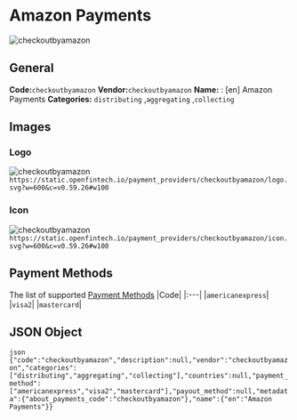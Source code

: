 # Amazon Payments 
![checkoutbyamazon](https://static.openfintech.io/payment_providers/checkoutbyamazon/logo.svg?w=600&c=v0.59.26#w100) 
## General 
**Code:**`checkoutbyamazon` 
**Vendor:**`checkoutbyamazon` 
**Name:** 
:	[en] Amazon Payments 
**Categories:** 
`distributing` ,`aggregating` ,`collecting` 
## Images 
### Logo 
![checkoutbyamazon](https://static.openfintech.io/payment_providers/checkoutbyamazon/logo.svg?w=600&c=v0.59.26#w100) 
``` https://static.openfintech.io/payment_providers/checkoutbyamazon/logo.svg?w=600&c=v0.59.26#w100 ``` 
### Icon 
![checkoutbyamazon](https://static.openfintech.io/payment_providers/checkoutbyamazon/icon.svg?w=600&c=v0.59.26#w100) 
``` https://static.openfintech.io/payment_providers/checkoutbyamazon/icon.svg?w=600&c=v0.59.26#w100 ``` 
## Payment Methods 
The list of supported [Payment Methods](#) 
|Code| 
|:---| 
|`americanexpress`| 
|`visa2`| 
|`mastercard`| 
 
## JSON Object 
```json {"code":"checkoutbyamazon","description":null,"vendor":"checkoutbyamazon","categories":["distributing","aggregating","collecting"],"countries":null,"payment_method":["americanexpress","visa2","mastercard"],"payout_method":null,"metadata":{"about_payments_code":"checkoutbyamazon"},"name":{"en":"Amazon Payments"}} ``` 
